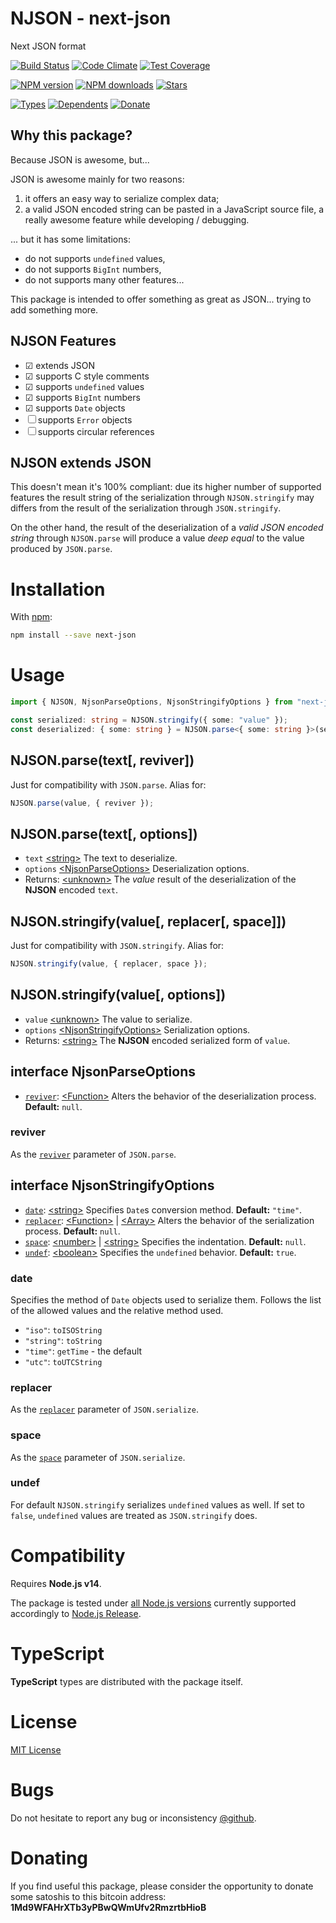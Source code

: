 # NJSON - next-json

Next JSON format

[![Build Status][travis-badge]][travis-url]
[![Code Climate][code-badge]][code-url]
[![Test Coverage][cover-badge]][code-url]

[![NPM version][npm-badge]][npm-url]
[![NPM downloads][npm-downloads-badge]][npm-url]
[![Stars][stars-badge]][github-url]

[![Types][types-badge]][npm-url]
[![Dependents][deps-badge]][npm-url]
[![Donate][donate-badge]][donate-url]

[code-badge]: https://codeclimate.com/github/iccicci/next-json/badges/gpa.svg
[code-url]: https://codeclimate.com/github/iccicci/next-json
[cover-badge]: https://codeclimate.com/github/iccicci/next-json/badges/coverage.svg
[deps-badge]: https://badgen.net/npm/dependents/next-json?icon=npm&cache=300
[donate-badge]: https://badgen.net/badge/donate/bitcoin?icon=bitcoin&cache=300
[donate-url]: https://blockchain.info/address/1Md9WFAHrXTb3yPBwQWmUfv2RmzrtbHioB
[github-url]: https://github.com/iccicci/next-json
[npm-downloads-badge]: https://badgen.net/npm/dw/next-json?icon=npm&cache=300
[npm-badge]: https://badgen.net/npm/v/next-json?color=green&icon=npm&cache=300
[npm-url]: https://www.npmjs.com/package/next-json
[stars-badge]: https://badgen.net/github/stars/iccicci/next-json?icon=github&cache=300
[travis-badge]: https://badgen.net/travis/iccicci/next-json?icon=travis&cache=300
[travis-url]: https://app.travis-ci.com/github/iccicci/next-json
[types-badge]: https://badgen.net/npm/types/next-json?color=green&icon=typescript&cache=300

## Why this package?

Because JSON is awesome, but...

JSON is awesome mainly for two reasons:

1. it offers an easy way to serialize complex data;
2. a valid JSON encoded string can be pasted in a JavaScript source file, a really awesome feature while developing / debugging.

... but it has some limitations:

- do not supports `undefined` values,
- do not supports `BigInt` numbers,
- do not supports many other features...

This package is intended to offer something as great as JSON... trying to add something more.

## NJSON Features

- &#9745; extends JSON
- &#9745; supports C style comments
- &#9745; supports `undefined` values
- &#9745; supports `BigInt` numbers
- &#9745; supports `Date` objects
- &#9744; supports `Error` objects
- &#9744; supports circular references

## NJSON extends JSON

This doesn't mean it's 100% compliant: due its higher number of supported features the result string of the
serialization through `NJSON.stringify` may differs from the result of the serialization through `JSON.stringify`.

On the other hand, the result of the deserialization of a _valid JSON encoded string_ through `NJSON.parse` will
produce a value _deep equal_ to the value produced by `JSON.parse`.

# Installation

With [npm](https://www.npmjs.com/package/next-json):

```sh
npm install --save next-json
```

# Usage

```typescript
import { NJSON, NjsonParseOptions, NjsonStringifyOptions } from "next-json";

const serialized: string = NJSON.stringify({ some: "value" });
const deserialized: { some: string } = NJSON.parse<{ some: string }>(serialized);
```

## NJSON.parse(text[, reviver])

Just for compatibility with `JSON.parse`. Alias for:

```typescript
NJSON.parse(value, { reviver });
```

## NJSON.parse(text[, options])

- `text` [&lt;string>](https://developer.mozilla.org/en-US/docs/Web/JavaScript/Data_structures#String_type) The text to
  deserialize.
- `options` [&lt;NjsonParseOptions>](#interface-njsonparseoptions) Deserialization options.
- Returns: [&lt;unknown>](https://www.typescriptlang.org/docs/handbook/2/functions.html#unknown) The _value_ result of
  the deserialization of the **NJSON** encoded `text`.

## NJSON.stringify(value[, replacer[, space]])

Just for compatibility with `JSON.stringify`. Alias for:

```typescript
NJSON.stringify(value, { replacer, space });
```

## NJSON.stringify(value[, options])

- `value` [&lt;unknown>](https://www.typescriptlang.org/docs/handbook/2/functions.html#unknown) The value to serialize.
- `options` [&lt;NjsonStringifyOptions>](#interface-njsonstringifyoptions) Serialization options.
- Returns: [&lt;string>](https://developer.mozilla.org/en-US/docs/Web/JavaScript/Data_structures#String_type) The
  **NJSON** encoded serialized form of `value`.

## interface NjsonParseOptions

- [`reviver`](#reviver):
  [&lt;Function>](https://developer.mozilla.org/en-US/docs/Web/JavaScript/Reference/Global_Objects/Function) Alters the
  behavior of the deserialization process. **Default:** `null`.

### reviver

As the
[`reviver`](https://developer.mozilla.org/en-US/docs/Web/JavaScript/Reference/Global_Objects/JSON/parse#parameters)
parameter of `JSON.parse`.

## interface NjsonStringifyOptions

- [`date`](#date):
  [&lt;string>](https://developer.mozilla.org/en-US/docs/Web/JavaScript/Data_structures#String_type)
  Specifies `Date`s conversion method. **Default:** `"time"`.
- [`replacer`](#replacer):
  [&lt;Function>](https://developer.mozilla.org/en-US/docs/Web/JavaScript/Reference/Global_Objects/Function) |
  [&lt;Array>](https://developer.mozilla.org/en-US/docs/Web/JavaScript/Reference/Global_Objects/Array) Alters the
  behavior of the serialization process. **Default:** `null`.
- [`space`](#space):
  [&lt;number>](https://developer.mozilla.org/en-US/docs/Web/JavaScript/Data_structures#Number_type) |
  [&lt;string>](https://developer.mozilla.org/en-US/docs/Web/JavaScript/Data_structures#String_type)
  Specifies the indentation. **Default:** `null`.
- [`undef`](#undef):
  [&lt;boolean>](https://developer.mozilla.org/en-US/docs/Web/JavaScript/Data_structures#Boolean_type)
  Specifies the `undefined` behavior. **Default:** `true`.

### date

Specifies the method of `Date` objects used to serialize them. Follows the list of the allowed values and the relative
method used.

- `"iso"`: `toISOString`
- `"string"`: `toString`
- `"time"`: `getTime` - the default
- `"utc"`: `toUTCString`

### replacer

As the
[`replacer`](https://developer.mozilla.org/en-US/docs/Web/JavaScript/Reference/Global_Objects/JSON/stringify#parameters)
parameter of `JSON.serialize`.

### space

As the
[`space`](https://developer.mozilla.org/en-US/docs/Web/JavaScript/Reference/Global_Objects/JSON/stringify#parameters)
parameter of `JSON.serialize`.

### undef

For default `NJSON.stringify` serializes `undefined` values as well. If set to `false`, `undefined` values are treated as `JSON.stringify` does.

# Compatibility

Requires **Node.js v14**.

The package is tested under [all Node.js versions](https://app.travis-ci.com/github/iccicci/next-json)
currently supported accordingly to [Node.js Release](https://github.com/nodejs/Release#readme).

# TypeScript

**TypeScript** types are distributed with the package itself.

# License

[MIT License](https://github.com/iccicci/next-json/blob/master/LICENSE)

# Bugs

Do not hesitate to report any bug or inconsistency [@github](https://github.com/iccicci/next-json/issues).

# Donating

If you find useful this package, please consider the opportunity to donate some satoshis to this bitcoin address:
**1Md9WFAHrXTb3yPBwQWmUfv2RmzrtbHioB**
